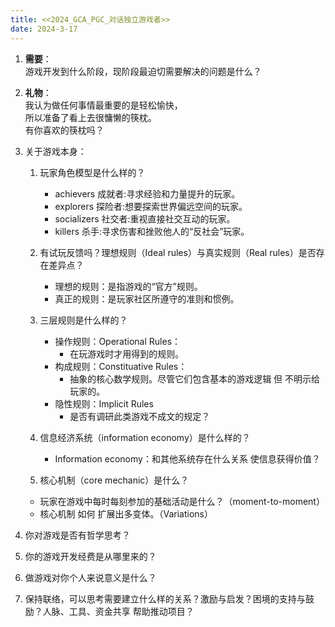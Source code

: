 ```yaml
---
title: <<2024_GCA_PGC_对话独立游戏者>>
date: 2024-3-17
---
```

1. **需要**：<br> 游戏开发到什么阶段，现阶段最迫切需要解决的问题是什么？<br>
2. **礼物**：<br> 我认为做任何事情最重要的是轻松愉快，<br> 所以准备了看上去很慵懒的筷枕。<br> 有你喜欢的筷枕吗？<br> 
3. 关于游戏本身：
   1. 玩家角色模型是什么样的？
       - achievers 成就者:寻求经验和力量提升的玩家。
       - explorers 探险者:想要探索世界偏远空间的玩家。
       - socializers 社交者:重视直接社交互动的玩家。
       - killers 杀手:寻求伤害和挫败他人的“反社会”玩家。
       
   2. 有试玩反馈吗？理想规则（Ideal rules）与真实规则（Real rules）是否存在差异点？
       - 理想的规则：是指游戏的“官方”规则。
       - 真正的规则：是玩家社区所遵守的准则和惯例。
       
   3. 三层规则是什么样的？
      - 操作规则：Operational Rules：
        - 在玩游戏时才用得到的规则。
      - 构成规则：Constituative Rules： 
        - 抽象的核心数学规则。尽管它们包含基本的游戏逻辑 但 不明示给玩家的。
      - 隐性规则：Implicit Rules
        - 是否有调研此类游戏不成文的规定？

   4. 信息经济系统（information economy）是什么样的？
      - Information economy：和其他系统存在什么关系 使信息获得价值？

   5. 核心机制（core mechanic）是什么？
    - 玩家在游戏中每时每刻参加的基础活动是什么？（moment-to-moment）
    - 核心机制 如何 扩展出多变体。（Variations）

4. 你对游戏是否有哲学思考？
5. 你的游戏开发经费是从哪里来的？
6. 做游戏对你个人来说意义是什么？
7. 保持联络，可以思考需要建立什么样的关系？激励与启发？困境的支持与鼓励？人脉、工具、资金共享 帮助推动项目？